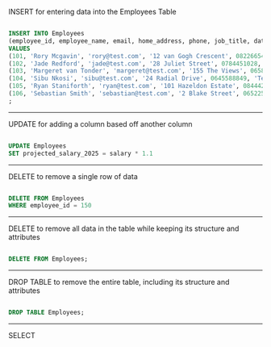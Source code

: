 INSERT for entering data into the Employees Table

```sql

INSERT INTO Employees
(employee_id, employee_name, email, home_address, phone, job_title, date_start, salary, department)
VALUES 
(101, 'Rory Mcgavin', 'rory@test.com', '12 van Gogh Crescent', 0822665487, 'CMO', '12/05/2020', 25000, 'Marketing'),
(102, 'Jade Redford', 'jade@test.com', '28 Juliet Street', 0784451028, 'Sales Team Lead', '02/06/2022', 14000, 'Sales'),
(103, 'Margeret van Tonder', 'margeret@test.com', '155 The Views', 0658842552, 'Accounts Manager', '10/25/2019', 15000, 'Finance'),
(104, 'Sibu Nkosi', 'sibu@test.com', '24 Radial Drive', 0645588849, 'Technician', '05/09/2017', 18000, 'RND'),
(105, 'Ryan Staniforth', 'ryan@test.com', '101 Hazeldon Estate', 0844426459, 'Sales Agent', '06/05/2019', 12000, 'Sales'),
(106, 'Sebastian Smith', 'sebastian@test.com', '2 Blake Street', 0652254889, 'CFO', '08/02/2015', 32000, 'Finance')
;

```

---

UPDATE for adding a column based off another column

```sql

UPDATE Employees
SET projected_salary_2025 = salary * 1.1

```

---

DELETE to remove a single row of data

```sql

DELETE FROM Employees
WHERE employee_id = 150

```

---

DELETE to remove all data in the table while keeping its structure and attributes

```sql

DELETE FROM Employees;

```

---

DROP TABLE to remove the entire table, including its structure and attributes

```sql

DROP TABLE Employees;

```

---

SELECT 


